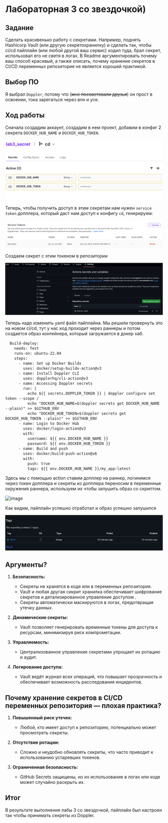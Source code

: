 # Лабораторная 3 со звездочкой)

## Задание
Сделать красивенько работу с секретами. Например, поднять Hashicorp Vault (или другую секретохранилку) и сделать так, чтобы ci/cd пайплайн (или любой другой ваш сервис) ходил туда, брал секрет, использовал его не светя в логах. 
В Readme аргументировать почему ваш способ красивый, а также описать, почему хранение секретов в CI/CD переменных репозитория не является хорошей практикой.

## Выбор ПО

Я выбрал `Doppler`, потому что (~~мне посоветовали друзья~~) он прост в освоении, тока зарегаться через впн и усе.

## Ход работы

Сначала создадим аккаунт, создадим в нем проект, добавим в конфиг 2 секрета `DOCKER_HUB_NAME` и `DOCKER_HUB_TOKEN`.

![image](create_secret.PNG)

Теперь, чтобы получить доступ в этим секретам нам нужен `service token` допплера, который даст нам доступ к конфигу `cd`, генерируем:

![image](generate_servicetoken.PNG)

Создаем секрет с этим токеном в репозитории

![image](doppler_token.PNG)

Теперь надо изменить yaml файл пайплайна. Мы решили провернуть это на новом ci/cd, тут у нас код проходит через раннеры и потом создается образ контейнера, который загружается в докер хаб.

```
  Build-deploy:
    needs: Test
    runs-on: ubuntu-22.04
    steps:
      - name: Set up Docker Buildx
        uses: docker/setup-buildx-action@v3
      - name: Install Doppler CLI
        uses: dopplerhq/cli-action@v3
      - name: Accessing Doppler secrets
        run: |
          echo ${{ secrets.DOPPLER_TOKEN }} | doppler configure set token --scope /
          echo "DOCKER_HUB_NAME=$(doppler secrets get DOCKER_HUB_NAME --plain)" >> $GITHUB_ENV
          echo "DOCKER_HUB_TOKEN=$(doppler secrets get DOCKER_HUB_TOKEN --plain)" >> $GITHUB_ENV
      - name: Login to Docker Hub
        uses: docker/login-action@v3
        with:
          username: ${{ env.DOCKER_HUB_NAME }}
          password: ${{ env.DOCKER_HUB_TOKEN }}
      - name: Build and push
        uses: docker/build-push-action@v6
        with:
          push: true
          tags: ${{ env.DOCKER_HUB_NAME }}/my_app:latest
```

Здесь мы с помощью action ставим допплер на раннер, логинимся через токен допплера и секреты из допплера переносим в переменные окружения раннера, используем их чтобы запушить образ со скриптом.

![image](]build_deploy.PNG)

Как видим, пайплайн успешно отработал и образ успешно запушился

![image](finish.PNG)

## Аргументы?

1. **Безопасность:**
   - Секреты не хранятся в коде или в переменных репозитория.
   - Vault и любая другая сикрит хранилка обеспечивает шифрование секретов и детализированное управление доступом .
   - Секреты автоматически маскируются в логах, предотвращая утечку данных.

2. **Динамические секреты:**
   - Vault позволяет генерировать временные токены для доступа к ресурсам, минимизируя риск компрометации.

3. **Управляемость:**
   - Централизованное управление секретами упрощает их ротацию и аудит.

4. **Логирование доступа:**
   - Vault ведёт журнал всех операций, что повышает прозрачность и обеспечивает возможность расследования инцидентов.

## Почему хранение секретов в CI/CD переменных репозитория — плохая практика?

1. **Повышенный риск утечек:**
   - Любой, кто имеет доступ к репозиторию, потенциально может просмотреть секреты.

2. **Отсутствие ротации:**
   - Сложно и неудобно обновлять секреты, что часто приводит к использованию устаревших токенов.

3. **Ограниченная безопасность:**
   - GitHub Secrets защищены, но их использование в логах или коде может случайно раскрыть их.

## Итог

В результате выполнения лабы 3 со звездочкой, пайплайн был настроен так чтобы принимать секреты из Doppler.
